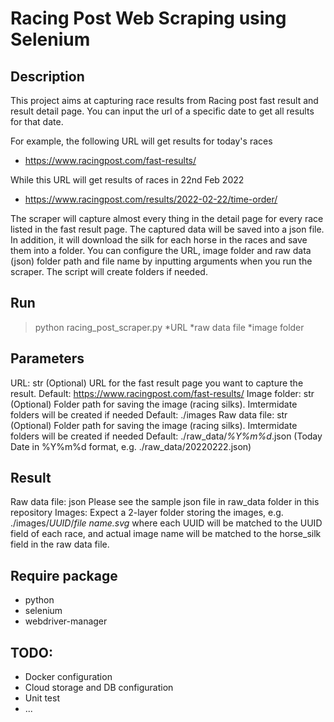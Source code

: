 # Racing Post Web Scraping using Selenium

## Description
This project aims at capturing race results from Racing post fast result and result detail page. You can input the url of a specific date to get all results for that date.

For example, the following URL will get results for today's races
- https://www.racingpost.com/fast-results/

While this URL will get results of races in 22nd Feb 2022 
- https://www.racingpost.com/results/2022-02-22/time-order/

The scraper will capture almost every thing in the detail page for every race listed in the fast result page. The captured data will be saved into a json file. In addition, it will download the silk for each horse in the races and save them into a folder. You can configure the URL, image folder and raw data (json) folder path and file name by inputting arguments when you run the scraper. The script will create folders if needed. 

## Run
> python racing_post_scraper.py *URL *raw data file *image folder

Parameters
-------------------
URL: str (Optional)
    URL for the fast result page you want to capture the result. Default: https://www.racingpost.com/fast-results/
Image folder: str (Optional)
    Folder path for saving the image (racing silks). Imtermidate folders will be created if needed Default: ./images
Raw data file: str (Optional)
    Folder path for saving the image (racing silks). Imtermidate folders will be created if needed Default: ./raw_data/*%Y%m%d*.json (Today Date in %Y%m%d format, e.g. ./raw_data/20220222.json)

## Result
Raw data file: json 
    Please see the sample json file in raw_data folder in this repository 
Images:
    Expect a 2-layer folder storing the images, e.g. ./images/*UUID*/*file name.svg*
    where each UUID will be matched to the UUID field of each race, and actual image name will be matched to the horse_silk field in the raw data file.

## Require package
- python
- selenium
- webdriver-manager

## TODO: 
- Docker configuration
- Cloud storage and DB configuration
- Unit test
- ...